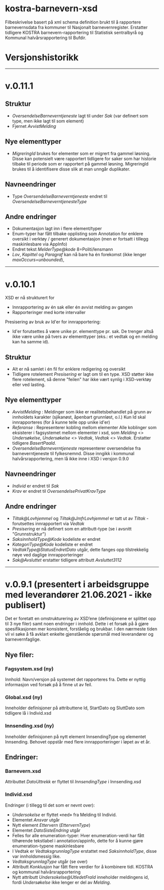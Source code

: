 # kostra-barnevern-xsd
Filbeskrivelse basert på xml schema definition brukt til å rapportere barnevernsdata fra kommuner til Nasjonalt barnevernregister. Erstatter tidligere KOSTRA barnevern-rapportering til Statistisk sentralbyrå og Kommunal halvårsrapportering til Bufdir.

# Versjonshistorikk
---
# v.0.11.1
## Struktur
- *OversendelseBarneverntjeneste* lagt til under *Sak* (var definert som type, men ikke lagt til som element)
- Fjernet *AvvistMelding*

## Nye elementtyper
- *MigreringId* brukes for elementer som er migrert fra gammel løsning. Disse kan potensielt være rapportert tidligere for saker som har historie tilbake til periode som er rapportert på gammel løsning. MigreringId brukes til å identifisere disse slik at man unngår duplikater.   

## Navneendringer
- Type *OversendelseBarneverntjeneste* endret til *OversendelseBarneverntjenesteType*

## Andre endringer
- Dokumentasjon lagt inn i flere element/typer
- Enum-typer har fått tilbake opplisting som Annotation for enklere oversikt i verktøy / generert dokumentasjon (men er fortsatt i tillegg maskinlesbare via AppInfo)
- Endret tekst *MelderType@kode* 8=Politi/lensmann
- *Lov*, *Kapittel* og *Paragraf* kan nå bare ha én forekomst (ikke lenger *maxOccurs=unbounded*),  

---
# v.0.10.1
XSD er nå strukturert for
- Innrapportering av én sak eller én avvist melding av gangen
- Rapporteringer med korte intervaller

Presisering av bruk av Id'er for innrapportering:
- Id'er forutsettes å være unike pr. elementtype pr. sak.	De trenger altså ikke være unike på tvers av elementtyper (eks.: et vedtak og en melding kan ha samme id).

## Struktur
- Alt er nå samlet i én fil for enklere redigering og oversikt
- Tidligere rotelement *Presisering* er lagt om til en type. XSD støtter ikke flere rotelement, så denne "feilen" har ikke vært synlig i XSD-verktøy eller ved lasting.

## Nye elementtyper
- *AvvistMelding* : Meldinger som ikke er realitetsbehandlet på grunn av innholdets karakter (sjikanøst, åpenbart grunnløst, o.l.) 
Kun Id skal innrapporteres (for å kunne telle opp unike id'er)
- *Referanse* : Representerer kobling mellom elementer
Alle koblinger som eksisterer i fagsystemet mellom elementer i xsd, som *Melding* <> *Undersøkelse*, *Undersøkelse* <> *Vedtak*, *Vedtak* <> *Vedtak*.
Erstatter tidligere *BasertPaaId*.
- *OversendelseBarneverntjeneste* representerer oversendelse fra barneverntjeneste til fylkesnemnd. Disse inngikk i kommunal halvårsrapportering, men lå ikke inne i XSD i versjon 0.9.0

## Navneendringer
- *Individ* er endret til *Sak*
- *Krav* er endret til *OversendelsePrivatKravType*

## Andre endringer
- *Tiltak@Lovhjemmel* og *Tiltak@JmfrLovhjemmel* er tatt ut av *Tiltak* - forutsettes innrapportert via *Vedtak*
- *Presisering* er nå definert som en attributt-type (se i avsnitt "Grunnstruktur")
- *SaksinnholdType@Kode* kodeliste er endret
- *KategoriType@Kode* kodeliste er endret
- *VedtakType@StatusEndretDato* utgår, dette fanges opp tilstrekkelig nøye ved daglige innrapporteringer
- *Sak@Avsluttet* erstatter tidligere attributt *Avsluttet3112*

---
# v.0.9.1 (presentert i arbeidsgruppe med leverandører 21.06.2021 - ikke publisert)
Det er foretatt en omstrukturering av XSD’ene (definisjonene er splittet opp til 3 nye filer) samt noen endringer i innhold. Dette i et forsøk på å gjøre spesifikasjonen mer konsistent, forståelig og brukbar. I den nærmeste tiden vil vi søke å få avklart enkelte gjenstående spørsmål med leverandører og barnevernfaglige.

## Nye filer:

### Fagsystem.xsd (ny)
Innhold: Navn/versjon på systemet det rapporteres fra. Dette er nyttig informasjon ved forsøk på å finne ut av feil.

### Global.xsd (ny)
Inneholder definisjoner på attributtene Id, StartDato og SluttDato som tidligere lå i Individ.xsd

### Innsending.xsd (ny)
Inneholder definisjonen på nytt element InnsendingType og elementet Innsending. Behovet oppstår med flere innrapporteringer i løpet av et år. 

## Endringer:

### Barnevern.xsd
Attributtet *DatoUttrekk* er flyttet til *InnsendingType* i Innsending.xsd

### Individ.xsd
Endringer (i tillegg til det som er nevnt over):
-	*Undersokelse* er flyttet «ned» fra Melding til Individ.
-	Elementet *Ansvar* utgår
-	Nytt element *Ettervern* (*EttervernType*)
-	Elementet *DatoSisteEndring* utgår
-	Felles for alle enumeration-typer: Hver enumeration-verdi har fått tilhørende tekstlabel i annotation/appinfo, dette for å kunne gjøre enumeration-typene maskinlesbare
-	I Vedtak er *VedtaksgrunnlagType* erstattet med *SaksinnholdType*, disse var innholdsmessig like. 
-	*VedtaksgrunnlagType* utgår (se over)
-	Attributt *Konklusjon* har fått flere verdier for å kombinere tidl. KOSTRA og kommunal halvårsrapportering
-	Nytt attributt *Undersokelse@UtledetFraId* inneholder meldingens id, fordi *Undersøkelse* ikke lenger er del av *Melding*. 
